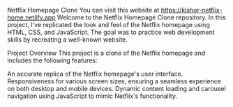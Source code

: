 Netflix Homepage Clone
You can visit this website at https://kishor-netflix-home.netlify.app
Welcome to the Netflix Homepage Clone repository. In this project, I've replicated the look and feel of the Netflix 
homepage using HTML, CSS, and JavaScript. The goal was to practice web development skills by recreating a well-known
website.

Project Overview
This project is a clone of the Netflix homepage and includes the following features:

An accurate replica of the Netflix homepage's user interface.
Responsiveness for various screen sizes, ensuring a seamless experience on both desktop and mobile devices.
Dynamic content loading and carousel navigation using JavaScript to mimic Netflix's functionality.
